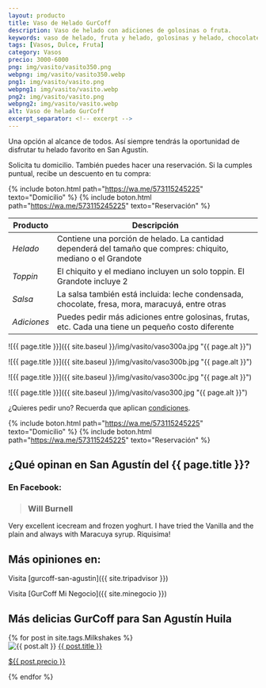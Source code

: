 ```yaml
---
layout: producto
title: Vaso de Helado GurCoff
description: Vaso de helado con adiciones de golosinas o fruta.
keywords: vaso de helado, fruta y helado, golosinas y helado, chocolate y helado, helados, vaso con helado
tags: [Vasos, Dulce, Fruta]
category: Vasos
precio: 3000-6000
png: img/vasito/vasito350.png
webpng: img/vasito/vasito350.webp
png1: img/vasito/vasito.png
webpng1: img/vasito/vasito.webp
png2: img/vasito/vasito.png
webpng2: img/vasito/vasito.webp
alt: Vaso de helado GurCoff
excerpt_separator: <!-- excerpt -->
---
```

Una opción al alcance de todos. Así siempre tendrás la oportunidad de disfrutar tu helado favorito en San Agustín.

<!-- excerpt -->

Solicita tu domicilio. También puedes hacer una reservación. Si la cumples puntual, recibe un descuento en tu compra:

{% include boton.html path="https://wa.me/573115245225" texto="Domicilio" %} {% include boton.html path="https://wa.me/573115245225" texto="Reservación" %}

| Producto | Descripción |
| ----------- | ------ |
| *Helado* | Contiene una porción de helado. La cantidad dependerá del tamaño que compres: chiquito, mediano o el Grandote |
| *Toppin* | El chiquito y el mediano incluyen un solo toppin. El Grandote incluye 2 |
| *Salsa* | La salsa también está incluida: leche condensada, chocolate, fresa, mora, maracuyá, entre otras |
| *Adiciones* | Puedes pedir más adiciones entre golosinas, frutas, etc. Cada una tiene un pequeño costo diferente |

![{{ page.title }}]({{ site.baseul }}/img/vasito/vaso300a.jpg "{{ page.alt }}")

![{{ page.title }}]({{ site.baseul }}/img/vasito/vaso300b.jpg "{{ page.alt }}")

![{{ page.title }}]({{ site.baseul }}/img/vasito/vaso300c.jpg "{{ page.alt }}")

![{{ page.title }}]({{ site.baseul }}/img/vasito/vaso300.jpg "{{ page.alt }}")

¿Quieres pedir uno? Recuerda que aplican [condiciones]().

{% include boton.html path="https://wa.me/573115245225" texto="Domicilio" %} {% include boton.html path="https://wa.me/573115245225" texto="Reservación" %}

## ¿Qué opinan en San Agustín del {{ page.title }}?

### En Facebook:

> ### Will Burnell

Very excellent icecream and frozen yoghurt. I have tried the Vanilla and the plain and always with Maracuya syrup. Riquisima!

## Más opiniones en:

<span class="icon-tripadvisor"></span> Visita [gurcoff-san-agustin]({{ site.tripadvisor }})

<span class="icon-map-marker"></span> Visita [GurCoff Mi Negocio]({{ site.minegocio }})

## Más delicias GurCoff para San Agustín Huila

<div class="recomendaciones">
  {% for post in site.tags.Milkshakes %}
  <div>
    <picture>
      <source type="image/webp" srcset="{{ site.baseurl }}/{{ post.webpng }}">
      <img src="{{ site.baseurl }}/{{ post.png }}" alt="{{ post.alt }}">
    </picture> 
    <a href="{{ post.url }}">{{ post.title }} <p>${{ post.precio }}</p></a>
  </div>
  {% endfor %}
</div>